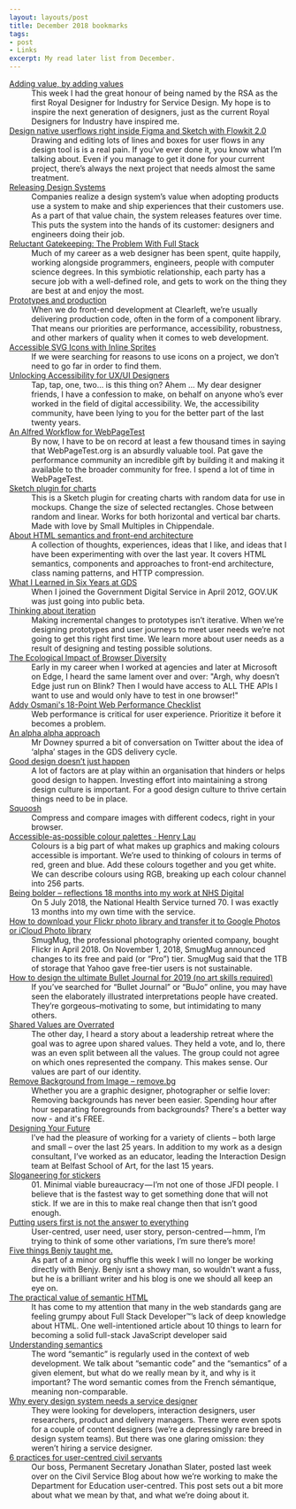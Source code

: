 ```yaml
---
layout: layouts/post
title: December 2018 bookmarks
tags:
- post
- Links
excerpt: My read later list from December.
---
```


<dl>
  
  <dt><a href="https://public.digital/2018/11/29/adding-value-by-adding-values/">Adding value, by adding values</a></dt>
  <dd>This week I had the great honour of being named by the RSA as the first Royal Designer for Industry for Service Design. My hope is to inspire the next generation of designers, just as the current Royal Designers for Industry have inspired me.</dd>
  
  <dt><a href="https://medium.com/bymds/flowkit-1e195759a2b6">Design native userflows right inside Figma and Sketch with Flowkit 2.0</a></dt>
  <dd>Drawing and editing lots of lines and boxes for user flows in any design tool is is a real pain. If you’ve ever done it, you know what I’m talking about. Even if you manage to get it done for your current project, there’s always the next project that needs almost the same treatment.</dd>
  
  <dt><a href="https://medium.com/eightshapes-llc/releasing-design-systems-57fca91a23f6">Releasing Design Systems</a></dt>
  <dd>Companies realize a design system’s value when adopting products use a system to make and ship experiences that their customers use. As a part of that value chain, the system releases features over time. This puts the system into the hands of its customer: designers and engineers doing their job.</dd>
  
  <dt><a href="https://medium.com/@Heydon/reluctant-gatekeeping-the-problem-with-full-stack-e9ad836570f6">Reluctant Gatekeeping: The Problem With Full Stack</a></dt>
  <dd>Much of my career as a web designer has been spent, quite happily, working alongside programmers, engineers, people with computer science degrees. In this symbiotic relationship, each party has a secure job with a well-defined role, and gets to work on the thing they are best at and enjoy the most.</dd>
  
  <dt><a href="https://adactio.com/journal/14562">Prototypes and production</a></dt>
  <dd>When we do front-end development at Clearleft, we’re usually delivering production code, often in the form of a component library. That means our priorities are performance, accessibility, robustness, and other markers of quality when it comes to web development.</dd>
  
  <dt><a href="https://www.24a11y.com/2018/accessible-svg-icons-with-inline-sprites/">Accessible SVG Icons with Inline Sprites</a></dt>
  <dd>If we were searching for reasons to use icons on a project, we don’t need to go far in order to find them.</dd>
  
  <dt><a href="https://www.24a11y.com/2018/unlocking-accessibility-for-ux-ui-designers/">Unlocking Accessibility for UX/UI Designers</a></dt>
  <dd>Tap, tap, one, two… is this thing on? Ahem … My dear designer friends, I have a confession to make, on behalf on anyone who’s ever worked in the field of digital accessibility. We, the accessibility community, have been lying to you for the better part of the last twenty years.</dd>
  
  <dt><a href="https://timkadlec.com/remembers/2018-12-06-using-webpagetest-with-alfred/">An Alfred Workflow for WebPageTest</a></dt>
  <dd>By now, I have to be on record at least a few thousand times in saying that WebPageTest.org is an absurdly valuable tool. Pat gave the performance community an incredible gift by building it and making it available to the broader community for free. I spend a lot of time in WebPageTest.</dd>
  
  <dt><a href="https://github.com/smallmultiples/sketch-chippencharts">Sketch plugin for charts</a></dt>
  <dd>This is a Sketch plugin for creating charts with random data for use in mockups. Change the size of selected rectangles. Chose between random and linear. Works for both horizontal and vertical bar charts. Made with love by Small Multiples in Chippendale.</dd>
  
  <dt><a href="http://nicolasgallagher.com/about-html-semantics-front-end-architecture/">About HTML semantics and front-end architecture</a></dt>
  <dd>A collection of thoughts, experiences, ideas that I like, and ideas that I have been experimenting with over the last year. It covers HTML semantics, components and approaches to front-end architecture, class naming patterns, and HTTP compression.</dd>
  
  <dt><a href="https://24ways.org/2018/what-i-learned-in-six-years-at-gds/">What I Learned in Six Years at GDS</a></dt>
  <dd>When I joined the Government Digital Service in April 2012, GOV.UK was just going into public beta.</dd>
  
  <dt><a href="http://www.hollidazed.co.uk/2015/06/19/thinking-about-iteration/">Thinking about iteration</a></dt>
  <dd>Making incremental changes to prototypes isn’t iterative.  When we’re designing prototypes and user journeys to meet user needs we’re not going to get this right first time. We learn more about user needs as a result of designing and testing possible solutions.</dd>
  
  <dt><a href="https://css-tricks.com/the-ecological-impact-of-browser-diversity/">The Ecological Impact of Browser Diversity</a></dt>
  <dd>Early in my career when I worked at agencies and later at Microsoft on Edge, I heard the same lament over and over: "Argh, why doesn’t Edge just run on Blink? Then I would have access to ALL THE APIs I want to use and would only have to test in one browser!"</dd>
  
  <dt><a href="https://dev.to/ben/addy-osmanis-18-point-web-performance-checklist-2e1">Addy Osmani's 18-Point Web Performance Checklist</a></dt>
  <dd>Web performance is critical for user experience. Prioritize it before it becomes a problem.</dd>
  
  <dt><a href="https://medium.com/notbinary/an-alpha-alpha-approach-5d62fb68429a">An alpha alpha approach</a></dt>
  <dd>Mr Downey spurred a bit of conversation on Twitter about the idea of ‘alpha’ stages in the GDS delivery cycle.</dd>
  
  <dt><a href="https://medium.com/@loft27design/good-design-doesnt-just-happen-7602358096e5">Good design doesn’t just happen</a></dt>
  <dd>A lot of factors are at play within an organisation that hinders or helps good design to happen. Investing effort into maintaining a strong design culture is important. For a good design culture to thrive certain things need to be in place.</dd>
  
  <dt><a href="https://squoosh.app">Squoosh</a></dt>
  <dd>Compress and compare images with different codecs, right in your browser.</dd>
  
  <dt><a href="http://www.henrylau.co.uk/2018/12/12/accessible-colour-palettes/">Accessible-as-possible colour palettes · Henry Lau</a></dt>
  <dd>Colours is a big part of what makes up graphics and making colours accessible is important. We’re used to thinking of colours in terms of red, green and blue. Add these colours together and you get white. We can describe colours using RGB, breaking up each colour channel into 256 parts.</dd>
  
  <dt><a href="https://blog.mattedgar.com/2018/12/08/being-bolder-reflections-18-months-into-my-work-at-nhs-digital/">Being bolder – reflections 18 months into my work at NHS Digital</a></dt>
  <dd>On 5 July 2018, the National Health Service turned 70. I was exactly 13 months into my own time with the service.</dd>
  
  <dt><a href="https://www.macworld.com/article/3153944/photography/how-to-download-your-flickr-photo-library-and-transfer-it-to-google-photos-or-icloud-photo-library.html">How to download your Flickr photo library and transfer it to Google Photos or iCloud Photo library</a></dt>
  <dd>SmugMug, the professional photography oriented company, bought Flickr in April 2018. On November 1, 2018, SmugMug announced changes to its free and paid (or “Pro”) tier. SmugMug said that the 1TB of storage that Yahoo gave free-tier users is not sustainable.</dd>
  
  <dt><a href="https://www.fastcompany.com/90281425/how-to-design-the-ultimate-bullet-journal-for-2019-no-art-skills-required">How to design the ultimate Bullet Journal for 2019 (no art skills required)</a></dt>
  <dd>If you’ve searched for “Bullet Journal” or “BuJo” online, you may have seen the elaborately illustrated interpretations people have created. They’re gorgeous–motivating to some, but intimidating to many others.</dd>
  
  <dt><a href="https://medium.com/@jessitron/shared-values-are-overrated-7a194462aa33">Shared Values are Overrated</a></dt>
  <dd>The other day, I heard a story about a leadership retreat where the goal was to agree upon shared values. They held a vote, and lo, there was an even split between all the values. The group could not agree on which ones represented the company. This makes sense. Our values are part of our identity.</dd>
  
  <dt><a href="https://www.remove.bg">Remove Background from Image – remove.bg</a></dt>
  <dd>Whether you are a graphic designer, photographer or selfie lover: Removing backgrounds has never been easier. Spending hour after hour separating foregrounds from backgrounds? There's a better way now - and it's FREE.</dd>
  
  <dt><a href="https://24ways.org/2018/designing-your-future/">Designing Your Future</a></dt>
  <dd>I’ve had the pleasure of working for a variety of clients – both large and small – over the last 25 years. In addition to my work as a design consultant, I’ve worked as an educator, leading the Interaction Design team at Belfast School of Art, for the last 15 years.</dd>
  
  <dt><a href="https://medium.com/@jukesie/sloganeering-for-stickers-500d0c528b5b">Sloganeering for stickers</a></dt>
  <dd>01. Minimal viable bureaucracy — I’m not one of those JFDI people. I believe that is the fastest way to get something done that will not stick. If we are in this to make real change then that isn’t good enough.</dd>
  
  <dt><a href="https://medium.com/doteveryone/putting-users-first-is-not-the-answer-to-everything-dd05b9f11b5">Putting users first is not the answer to everything</a></dt>
  <dd>User-centred, user need, user story, person-centred — hmm, I’m trying to think of some other variations, I’m sure there’s more!</dd>
  
  <dt><a href="http://mrdudders.posthaven.com/five-things-benjy-taught-me">Five things Benjy taught me.</a></dt>
  <dd>As part of a minor org shuffle this week I will no longer be working directly with Benjy. Benjy isnt a showy man, so wouldn't want a fuss, but he is a brilliant writer and his blog is one we should all keep an eye on.</dd>
  
  <dt><a href="https://www.brucelawson.co.uk/2018/the-practical-value-of-semantic-html/">The practical value of semantic HTML</a></dt>
  <dd>It has come to my attention that many in the web standards gang are feeling grumpy about Full Stack Developer™’s lack of deep knowledge about HTML. One well-intentioned article about 10 things to learn for becoming a solid full-stack JavaScript developer said</dd>
  
  <dt><a href="https://tink.uk/understanding-semantics/">Understanding semantics</a></dt>
  <dd>The word “semantic” is regularly used in the context of web development. We talk about “semantic code” and the “semantics” of a given element, but what do we really mean by it, and why is it important?  The word semantic comes from the French sémantique, meaning non-comparable.</dd>
  
  <dt><a href="https://medium.com/@amy.l.hupe/why-every-design-system-needs-a-service-designer-19733b3b01f3">Why every design system needs a service designer</a></dt>
  <dd>They were looking for developers, interaction designers, user researchers, product and delivery managers. There were even spots for a couple of content designers (we’re a depressingly rare breed in design system teams). But there was one glaring omission: they weren’t hiring a service designer.</dd>
  
  <dt><a href="https://dfedigital.blog.gov.uk/2018/11/26/6-practices-for-user-centred-civil-servants/">6 practices for user-centred civil servants</a></dt>
  <dd>Our boss, Permanent Secretary Jonathan Slater, posted last week over on the Civil Service Blog about how we’re working to make the Department for Education user-centred. This post sets out a bit more about what we mean by that, and what we’re doing about it.</dd>
  
</dl>
